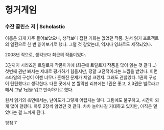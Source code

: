 # 헝거게임

### 수잔 콜린스 저 | Scholastic 

이름은 되게 자주 들어보았으나, 생각보다 접한 기회는 없었던 작품. 원서 읽기 프로젝트의 일환으로 한 번 읽어보기로 했다. 그럴 것 같았는데, 역시나 영화로도 제작되었다.

2008년 작으로, 생각보다 최근의 작품이었다.  

3권까지 시리즈인 트릴로지 작품이기에 (최근에 트릴로지 작품을 많이 읽는 것 같다...) 첫번째 권만 봐서는 제대로 평가하기 힘들지만, 정말 고전적이라는 느낌을 받았다. 이런 스타일의 구성이 이젠 너무나 흔해진 문제가 제일 크겠지. 그래도 괜찮았다. 1권의 구성이 탄탄했다고 생각한다. 다른 곳에서 본 짤막한 리뷰에는 1권은 좋고, 2,3권은 별로라고 해서 그냥 1권을 읽고 만족하기로 했다.

원서 읽기의 측면에서는, 난이도가 그렇게 어렵지는 않다. 그럼에도 불구하고, 시간이 되게 많이 걸렸다. 하루 2장씩 읽었던 것 같다. 차차 늘어나길 기대하고 있지만, 아직은 멀었다는 걸 느끼게 된다.

평점 7